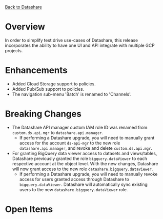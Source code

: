 [Back to Datashare](./README.md)

# Overview
In order to simplify test drive use-cases of Datashare, this release incorporates the ability to have one UI and API integrate with multiple GCP projects.

# Enhancements
- Added Cloud Storage support to policies.
- Added Pub/Sub support to policies.
- The navigation sub-menu 'Batch' is renamed to 'Channels'.

# Breaking Changes
- The Datashare API manager custom IAM role ID was renamed from `custom.ds.api.mgr` to `datashare.api.manager`.
    - If performing a Datashare upgrade, you will need to manually grant access for the account `ds-api-mgr` to the new role `datashare.api.manager`, and revoke and delete `custom.ds.api.mgr`.
- For granting BigQuery data viewer access to datasets and views/tables, Datashare previously granted the role `bigquery.dataViewer` to each respective account at the object level. With the new changes, Datashare will now grant access to the new role `datashare.bigquery.dataViewer`.
    - If performing a Datashare upgrade, you will need to manually revoke access for users granted access through Datashare to `bigquery.dataViewer`. Datashare will automatically sync existing users to the new `datashare.bigquery.dataViewer` role.

# Open Items

